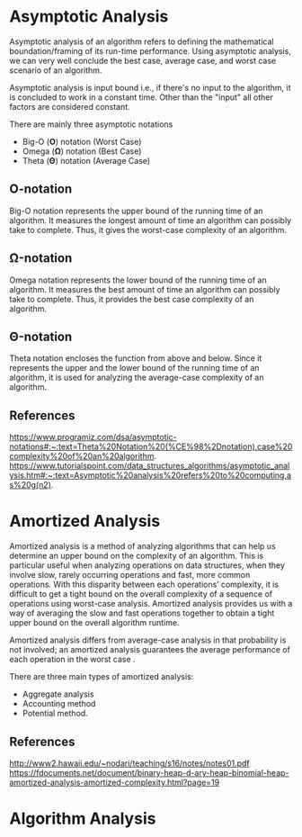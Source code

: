 # Asymptotic Analysis
Asymptotic analysis of an algorithm refers to defining the mathematical boundation/framing of its run-time performance. Using asymptotic analysis, we can very well conclude the best case, average case, and worst case scenario of an algorithm.

Asymptotic analysis is input bound i.e., if there's no input to the algorithm, it is concluded to work in a constant time. Other than the "input" all other factors are considered constant.

There are mainly three asymptotic notations
- Big-O (**O**)  notation (Worst Case)
- Omega (**Ω**) notation (Best Case)
- Theta (**Θ**) notation (Average Case)

## O-notation
Big-O notation represents the upper bound of the running time of an algorithm. It measures the longest amount of time an algorithm can possibly take to complete. Thus, it gives the worst-case complexity of an algorithm.
## Ω-notation
Omega notation represents the lower bound of the running time of an algorithm. It measures the best amount of time an algorithm can possibly take to complete. Thus, it provides the best case complexity of an algorithm.
## Θ-notation
Theta notation encloses the function from above and below. Since it represents the upper and the lower bound of the running time of an algorithm, it is used for analyzing the average-case complexity of an algorithm.
## References
https://www.programiz.com/dsa/asymptotic-notations#:~:text=Theta%20Notation%20(%CE%98%2Dnotation),case%20complexity%20of%20an%20algorithm.
https://www.tutorialspoint.com/data_structures_algorithms/asymptotic_analysis.htm#:~:text=Asymptotic%20analysis%20refers%20to%20computing,as%20g(n2).

# Amortized Analysis
Amortized analysis is a method of analyzing algorithms that can help us determine an upper bound on the complexity of an algorithm. This is particular useful when analyzing operations on data structures, when they involve slow, rarely occurring operations and fast, more common operations. With this disparity between each operations’ complexity, it is difficult to get a tight bound on the overall complexity of a sequence of operations using worst-case analysis. Amortized analysis provides us with a way of averaging the slow and fast operations together to obtain a tight upper bound on the overall algorithm runtime.

Amortized analysis differs from average-case analysis in that probability is not involved; an amortized analysis guarantees the average performance of each operation in the worst case . 

There are three main types of amortized analysis: 
- Aggregate analysis
- Accounting method
- Potential method.
## References
http://www2.hawaii.edu/~nodari/teaching/s16/notes/notes01.pdf
https://fdocuments.net/document/binary-heap-d-ary-heap-binomial-heap-amortized-analysis-amortized-complexity.html?page=19

# Algorithm Analysis

